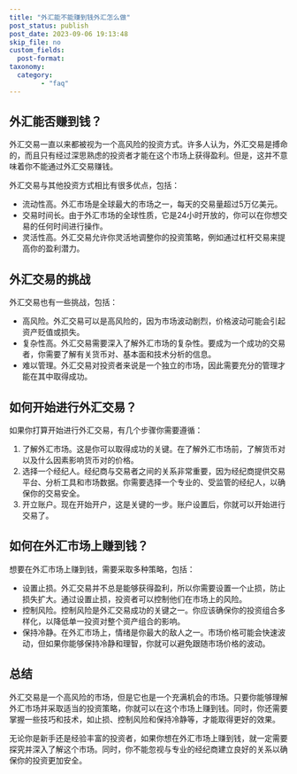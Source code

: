```yaml
---
title: "外汇能不能赚到钱外汇怎么做"
post_status: publish
post_date: 2023-09-06 19:13:48
skip_file: no
custom_fields: 
  post-format: 
taxonomy:
  category:
        - "faq"
---
```


## 外汇能否赚到钱？

外汇交易一直以来都被视为一个高风险的投资方式。许多人认为，外汇交易是搏命的，而且只有经过深思熟虑的投资者才能在这个市场上获得盈利。但是，这并不意味着你不能通过外汇交易赚钱。

外汇交易与其他投资方式相比有很多优点，包括：

- 流动性高。外汇市场是全球最大的市场之一，每天的交易量超过5万亿美元。
- 交易时间长。由于外汇市场的全球性质，它是24小时开放的，你可以在你想交易的任何时间进行操作。
- 灵活性高。外汇交易允许你灵活地调整你的投资策略，例如通过杠杆交易来提高你的盈利潜力。

## 外汇交易的挑战

外汇交易也有一些挑战，包括：

- 高风险。外汇交易可以是高风险的，因为市场波动剧烈，价格波动可能会引起资产贬值或损失。
- 复杂性高。外汇交易需要深入了解外汇市场的复杂性。要成为一个成功的交易者，你需要了解有关货币对、基本面和技术分析的信息。
- 难以管理。外汇交易对投资者来说是一个独立的市场，因此需要充分的管理才能在其中取得成功。

## 如何开始进行外汇交易？

如果你打算开始进行外汇交易，有几个步骤你需要遵循：

1. 了解外汇市场。这是你可以取得成功的关键。在了解外汇市场前，了解货币对以及什么因素影响货币对的价格。
2. 选择一个经纪人。经纪商与交易者之间的关系非常重要，因为经纪商提供交易平台、分析工具和市场数据。你需要选择一个专业的、受监管的经纪人，以确保你的交易安全。
3. 开立账户。现在开始开户，这是关键的一步。账户设置后，你就可以开始进行交易了。

## 如何在外汇市场上赚到钱？

想要在外汇市场上赚到钱，需要采取多种策略，包括：

- 设置止损。外汇交易并不总是能够获得盈利，所以你需要设置一个止损，防止损失扩大。通过设置止损，投资者可以控制他们在市场上的风险。
- 控制风险。控制风险是外汇交易成功的关键之一。你应该确保你的投资组合多样化，以降低单一投资对整个资产组合的影响。
- 保持冷静。在外汇市场上，情绪是你最大的敌人之一。市场价格可能会快速波动，但如果你能够保持冷静和理智，你就可以避免跟随市场价格的波动。

## 总结

外汇交易是一个高风险的市场，但是它也是一个充满机会的市场。只要你能够理解外汇市场并采取适当的投资策略，你就可以在这个市场上赚到钱。同时，你还需要掌握一些技巧和技术，如止损、控制风险和保持冷静等，才能取得更好的效果。

无论你是新手还是经验丰富的投资者，如果你想在外汇市场上赚到钱，就一定需要探究并深入了解这个市场。同时，你不能忽视与专业的经纪商建立良好的关系以确保你的投资更加安全。
